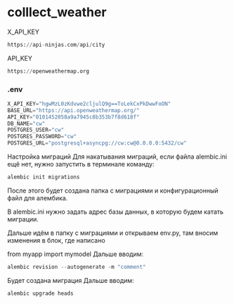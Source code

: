 # colllect_weather

X_API_KEY 
```python
https://api-ninjas.com/api/city
```

API_KEY 
```python
https://openweathermap.org
```
### .env
```python
X_API_KEY="hgwMzL0zKdvwe2cljulQ9g==ToLekCxPkDwwFoON"
BASE_URL="https://api.openweathermap.org/"
API_KEY="0101452058a9a7945c8b353b7f8d618f"
DB_NAME="cw"
POSTGRES_USER="cw"
POSTGRES_PASSWORD="cw"
POSTGRES_URL="postgresql+asyncpg://cw:cw@0.0.0.0:5432/cw"
```

Настройка миграций
Для накатывания миграций, если файла alembic.ini ещё нет, нужно запустить в терминале команду:
```python
alembic init migrations
```
После этого будет создана папка с миграциями и конфигурационный файл для алембика.

В alembic.ini нужно задать адрес базы данных, в которую будем катать миграции.

Дальше идём в папку с миграциями и открываем env.py, там вносим изменения в блок, где написано

from myapp import mymodel
Дальше вводим: 
```python
alembic revision --autogenerate -m "comment"
```
Будет создана миграция
Дальше вводим: 
```python
alembic upgrade heads
```